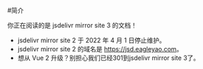 #简介
<div class="info custom-block"><p class="custom-block-title">你正在阅读的是 jsdelivr mirror site 3 的文档！</p>
<ul><li>jsdelivr mirror site 2 于 2022 年 4 月 1 日停止维护。</li><li>jsdelivr mirror site 2 的域名是 <a href="https://jsd.eagleyao.com" target="_blank" rel="noreferrer">https://jsd.eagleyao.com</a>。</li><li>想从 Vue 2 升级？别担心我们已经301到jsdelivr mirror site 3了</a>。</li></ul></div>
